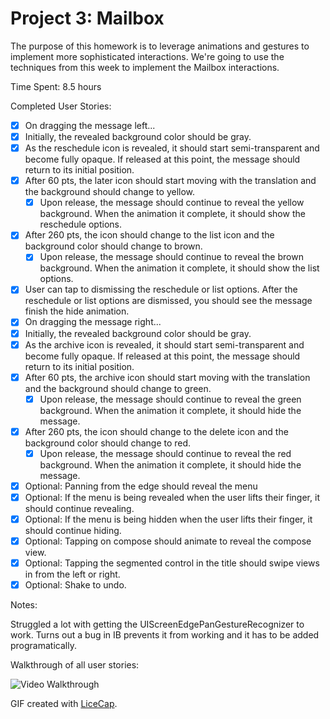 # Project 3: Mailbox

The purpose of this homework is to leverage animations and gestures to implement more sophisticated interactions. We're going to use the techniques from this week to implement the Mailbox interactions.

Time Spent: 8.5 hours

Completed User Stories:
* [x]	On dragging the message left...
  * [x]	Initially, the revealed background color should be gray.
  * [x]	As the reschedule icon is revealed, it should start semi-transparent and become fully opaque. If released at this point, the message should return to its initial position.
  * [x]	After 60 pts, the later icon should start moving with the translation and the background should change to yellow.
    * [x]	Upon release, the message should continue to reveal the yellow background. When the animation it complete, it should show the reschedule options.
  * [x]	After 260 pts, the icon should change to the list icon and the background color should change to brown.
    * [x]	Upon release, the message should continue to reveal the brown background. When the animation it complete, it should show the list options.
* [x]	User can tap to dismissing the reschedule or list options. After the reschedule or list options are dismissed, you should see the message finish the hide animation.
* [x]	On dragging the message right...
  * [x]	Initially, the revealed background color should be gray.
  * [x]	As the archive icon is revealed, it should start semi-transparent and become fully opaque. If released at this point, the message should return to its initial position.
  * [x]	After 60 pts, the archive icon should start moving with the translation and the background should change to green.
    * [x]	Upon release, the message should continue to reveal the green background. When the animation it complete, it should hide the message.
  * [x]	After 260 pts, the icon should change to the delete icon and the background color should change to red.
    * [x]	Upon release, the message should continue to reveal the red background. When the animation it complete, it should hide the message.
* [x]	Optional: Panning from the edge should reveal the menu
  * [x]	Optional: If the menu is being revealed when the user lifts their finger, it should continue revealing.
  * [x]	Optional: If the menu is being hidden when the user lifts their finger, it should continue hiding.
* [x]	Optional: Tapping on compose should animate to reveal the compose view.
* [x]	Optional: Tapping the segmented control in the title should swipe views in from the left or right.
* [x]	Optional: Shake to undo.

Notes:

Struggled a lot with getting the UIScreenEdgePanGestureRecognizer to work. Turns out a bug in IB prevents it from working and it has to be added programatically.

Walkthrough of all user stories:

![Video Walkthrough](demo.gif)

GIF created with [LiceCap](http://www.cockos.com/licecap/).
